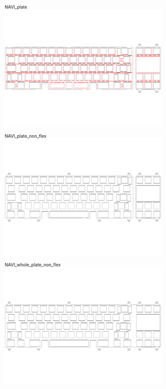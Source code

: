 <br/>NAVI_plate<br/>![image](./NAVI_plate.png)<br/>
<br/>NAVI_plate_non_flex<br/>![image](./NAVI_plate_non_flex.png)<br/>
<br/>NAVI_whole_plate_non_flex<br/>![image](./NAVI_whole_plate_non_flex.png)<br/>
